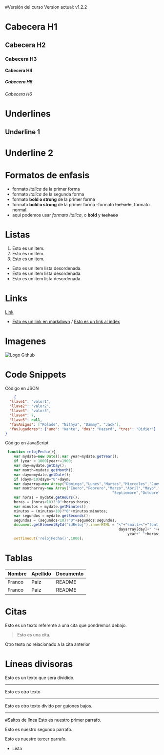 #Versión del curso
Version actual: v1.2.2

# Cabecera H1
## Cabecera H2
### Cabecera H3
#### Cabecera H4
##### Cabecera H5
###### Cabecera H6


# Underlines

Underline 1
 ----------

 Underline 2
 ===========


# Formatos de enfasis
 - formato *italica* de la primer forma
 - formato _italica_ de la segunda forma
 - formato **bold o strong** de la primer forma
 - formato __bold o strong__ de la primer forma
 -formato ~~tachado~~, formato normal.
 - aqui podemos usar *formato italica*, o **bold** y ~~tachado~~


# Listas

1. Esto es un item.
2. Esto es un item.
3. Esto es un item.

- Esto es un item lista desordenada.
- Esto es un item lista desordenada.
- Esto es un item lista desordenada.

# Links

<a href = "http://google.com"> Link <a>
- [Esto es un link en markdown](http://google.com)
/ [Esto es un link al index](index.html)

# Imagenes

![Logo Github](https://github.githubassets.com/assets/GitHub-Mark-ea2971cee799.png)

# Code Snippets
Código en JSON
```JSON
    {
  "llave1": "valor1",
  "llave2": "valor2",
  "llave3": "valor3",
  "llave4": 7,
  "llave5": null,
  "favAmigos": ["Kolade", "Nithya", "Dammy", "Jack"],
  "favJugadores": {"uno": "Kante", "dos": "Hazard", "tres": "Didier"}
}

```
Código en JavaScript
```JavaScript
 function relojFecha(){
 	var mydate=new Date();var year=mydate.getYear();
 	if (year < 1000)year+=1900;
 	var day=mydate.getDay();
 	var month=mydate.getMonth();
 	var daym=mydate.getDate();
 	if (daym<10)daym="0"+daym;
 	var dayarray=new Array("Domingo","Lunes","Martes","Miercoles","Jueves","Viernes","Sabado");
 	var montharray=new Array("Enero","Febrero","Marzo","Abril","Mayo","Junio","Julio","Agosto",
 	                                             "Septiembre","Octubre","Noviembre","Diciembre");
 	var horas = mydate.getHours();
 	horas = (horas<10)?"0"+horas:horas;
 	var minutos = mydate.getMinutes();
 	minutos = (minutos<10)?"0"+minutos:minutos;
 	var segundos = mydate.getSeconds();
 	segundos = (segundos<10)?"0"+segundos:segundos;
 	document.getElementById("idReloj").innerHTML = "<"+"small><"+"font color='000000' face='Verdana'>"+
 	                                                dayarray[day]+" "+daym+" de "+montharray[month]+" de "+
                                                        year+" "+horas+":"+minutos+":"+segundos+"<"+"/font><"+"/small>";
 	setTimeout('relojFecha()',1000);

```

# Tablas

|   Nombre | Apellido | Documento |
|----------|----------|-----------|
| Franco  |  Paiz   | README    |
| Franco  |  Paiz   | README    |

# Citas
Esto es un texto referente  a una cita que pondremos debajo.

> Esto es una cita.

Otro texto no relacionado a la cita anterior

# Líneas divisoras

Esto es un texto que sera dividido.

---
Esto es otro texto 

***

Esto es otro texto divido por guiones bajos.

____

#Saltos de línea
Esto es nuestro primer parrafo.

Esto es nuestro segundo parrafo.

Esto es nuestro tercer parrafo.
- Lista

